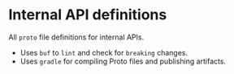 # Internal API definitions

All `proto` file definitions for internal APIs.

- Uses `buf` to `lint` and check for `breaking` changes.
- Uses `gradle` for compiling Proto files and publishing artifacts. 
